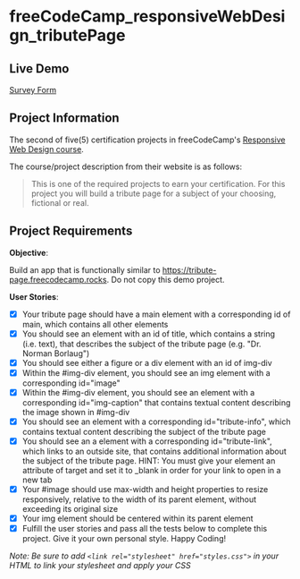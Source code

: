 # freeCodeCamp_responsiveWebDesign_tributePage

## Live Demo

[Survey Form](https://dracula27.github.io/freeCodeCamp_responsiveWebDesign_tributePage/)

## Project Information

The second of five(5) certification projects in freeCodeCamp's [Responsive Web Design course](https://www.freecodecamp.org/learn/2022/responsive-web-design/).

The course/project description from their website is as follows:

> This is one of the required projects to earn your certification. For this project you will build a tribute page for a subject of your choosing, fictional or real.

## Project Requirements

**Objective**:

Build an app that is functionally similar to https://tribute-page.freecodecamp.rocks. Do not copy this demo project.

**User Stories**:

- [x] Your tribute page should have a main element with a corresponding id of main, which contains all other elements
- [x] You should see an element with an id of title, which contains a string (i.e. text), that describes the subject of the tribute page (e.g. "Dr. Norman Borlaug")
- [x] You should see either a figure or a div element with an id of img-div
- [x] Within the #img-div element, you should see an img element with a corresponding id="image"
- [x] Within the #img-div element, you should see an element with a corresponding id="img-caption" that contains textual content describing the image shown in #img-div
- [x] You should see an element with a corresponding id="tribute-info", which contains textual content describing the subject of the tribute page
- [x] You should see an a element with a corresponding id="tribute-link", which links to an outside site, that contains additional information about the subject of the tribute page. HINT: You must give your element an attribute of target and set it to \_blank in order for your link to open in a new tab
- [x] Your #image should use max-width and height properties to resize responsively, relative to the width of its parent element, without exceeding its original size
- [x] Your img element should be centered within its parent element
- [x] Fulfill the user stories and pass all the tests below to complete this project. Give it your own personal style. Happy Coding!

_Note: Be sure to add `<link rel="stylesheet" href="styles.css">` in your HTML to link your stylesheet and apply your CSS_
